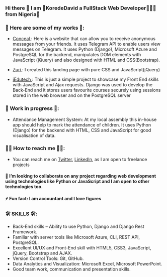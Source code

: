 ### Hi there 👋 I am 👑KoredeDavid a FullStack Web Developer👨🏾‍💻 from Nigeria🌟

### 🎨 Here are some of my works 🎨:
  - <a href="https://concealme.herokuapp.com"> Conceal </a> : Here is a website that can allow you to receive anonymous messages from your friends. It uses
  Telegram API to enable users view messages on Telegram. It uses Python (Django), Microsoft Azure and
  PostgreSQL for the backend, manipulates DOM elements with JavaScript (jQuery) and also designed with
  HTML and CSS(Bootstrap).

  - <a href="https://zuriblog.netlify.com"> Zuri </a> :  I created this landing page with pure CSS and JavaScript(jQuery)

  - <a href="https://iedutech.herokuapp.com"> iEdutech </a>: This is just a simple project to showcase my Front End skills with JavaScript and Ajax requests. Django was used     to develop the Back-End and it stores users favourite courses securely using sessions stored in the web browser and on the PostgreSQL server

### 🚧 Work in progress 🚧:  
  - Attendance Management System: At my local assembly this in-house app should help to mark the
     attendance of children. It uses Python (Django) for the backend with HTML, CSS and JavaScript for good
     visualisation of data.

### 🤙🏾 How to reach me 🤙🏾: 
  - You can reach me on  <a target="_blank" href="https://twitter.com/KoredeDavid">Twitter</a>,  <a target="_blank" href="https://linkedin.com/in/korededavid">LinkedIn</a>, as I am open to freelance projects

#### 👯 I’m looking to collaborate on any project regarding web development using technologies like Python or JavaScript and I am open to other technologies too.

#### ⚡ Fun fact: I am accountant and I love figures
 
### 🛠️ SKILLS 🛠️: 
  -	Back-End skills – Ability to use Python, Django and Django Rest Framework.
  -	Familiar with server tools like Microsoft Azure, CLI, REST API, PostgreSQL.
  -	Excellent UI/UX and Front-End skill with HTML5, CSS3, JavaScript, jQuery, Bootstrap and AJAX.
  -	Version Control Tools: Git, GitHub.
  -	Data Analytics and Visualization: Microsoft Excel, Microsoft PowerPoint. 
  -	Good team work, communication and presentation skills.

<!--
**KoredeDavid/KoredeDavid** is a ✨ _special_ ✨ repository because its `README.md` (this file) appears on your GitHub profile.
- 🔭 I’m currently working on a blog and an e-commerce strore
- 🤔 I’m looking for help with ...
- 🌱 I’m currently learning ... RectJs
- 💬 Ask me about ...

- 😄 Pronouns: ...

Here are some ideas to get you started:
-->
